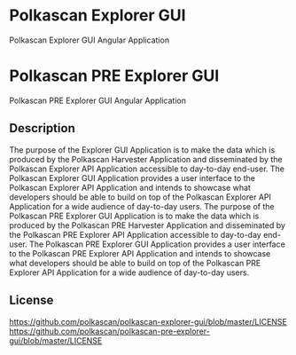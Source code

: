 # Polkascan Explorer GUI
Polkascan Explorer GUI Angular Application
# Polkascan PRE Explorer GUI
Polkascan PRE Explorer GUI Angular Application

## Description
The purpose of the Explorer GUI Application is to make the data which is produced by the Polkascan Harvester Application and disseminated by the Polkascan Explorer API Application accessible to day-to-day end-user. The Polkascan Explorer GUI Application provides a user interface to the Polkascan Explorer API Application and intends to showcase what developers should be able to build on top of the Polkascan Explorer API Application for a wide audience of day-to-day users.
The purpose of the Polkascan PRE Explorer GUI Application is to make the data which is produced by the Polkascan PRE Harvester Application and disseminated by the Polkascan PRE Explorer API Application accessible to day-to-day end-user. The Polkascan PRE Explorer GUI Application provides a user interface to the Polkascan PRE Explorer API Application and intends to showcase what developers should be able to build on top of the Polkascan PRE Explorer API Application for a wide audience of day-to-day users.

## License
https://github.com/polkascan/polkascan-explorer-gui/blob/master/LICENSE
https://github.com/polkascan/polkascan-pre-explorer-gui/blob/master/LICENSE

